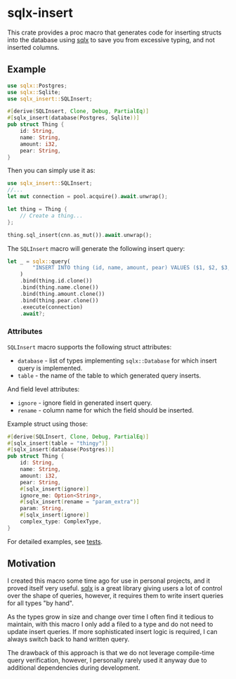 # sqlx-insert

This crate provides a proc macro that generates code for inserting structs into the database using [sqlx](https://github.com/launchbadge/sqlx) to save you from excessive typing, and not inserted columns.

## Example

```rust
use sqlx::Postgres;
use sqlx::Sqlite;
use sqlx_insert::SQLInsert;

#[derive(SQLInsert, Clone, Debug, PartialEq)]
#[sqlx_insert(database(Postgres, Sqlite))]
pub struct Thing {
    id: String,
    name: String,
    amount: i32,
    pear: String,
}
```

Then you can simply use it as:
```rust
use sqlx_insert::SQLInsert;
//...
let mut connection = pool.acquire().await.unwrap();

let thing = Thing {
    // Create a thing...
};

thing.sql_insert(cnn.as_mut()).await.unwrap();
```

The `SQLInsert` macro will generate the following insert query:
```rust
let _ = sqlx::query(
        "INSERT INTO thing (id, name, amount, pear) VALUES ($1, $2, $3, $4)",
    )
    .bind(thing.id.clone())
    .bind(thing.name.clone())
    .bind(thing.amount.clone())
    .bind(thing.pear.clone())
    .execute(connection)
    .await?;
```

### Attributes

`SQLInsert` macro supports the following struct attributes:
- `database` - list of types implementing `sqlx::Database` for which insert query is implemented.
- `table` - the name of the table to which generated query inserts.

And field level attributes:
- `ignore` - ignore field in generated insert query.
- `rename` - column name for which the field should be inserted.

Example struct using those:
```rust
#[derive(SQLInsert, Clone, Debug, PartialEq)]
#[sqlx_insert(table = "thingy")]
#[sqlx_insert(database(Postgres))]
pub struct Thing {
    id: String,
    name: String,
    amount: i32,
    pear: String,
    #[sqlx_insert(ignore)]
    ignore_me: Option<String>,
    #[sqlx_insert(rename = "param_extra")]
    param: String,
    #[sqlx_insert(ignore)]
    complex_type: ComplexType,
}
```

For detailed examples, see [tests](./tests/src/lib.rs).

## Motivation

I created this macro some time ago for use in personal projects, and it proved itself very useful. [sqlx](https://github.com/launchbadge/sqlx) is a great library giving users a lot of control over the shape of queries, however, it requires them to write insert queries for all types "by hand".

As the types grow in size and change over time I often find it tedious to maintain, with this macro I only add a filed to a type and do not need to update insert queries. If more sophisticated insert logic is required, I can always switch back to hand written query.

The drawback of this approach is that we do not leverage compile-time query verification, however, I personally rarely used it anyway due to additional dependencies during development.
